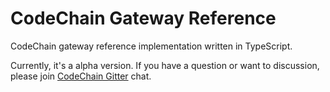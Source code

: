 # CodeChain Gateway Reference

CodeChain gateway reference implementation written in TypeScript.

Currently, it's a alpha version. If you have a question or want to discussion, please join [CodeChain Gitter](https://gitter.im/CodeChain-io/codechain) chat.
